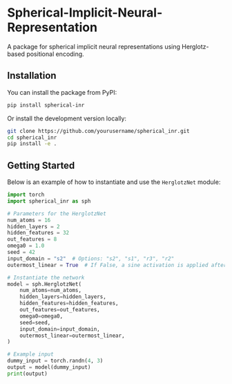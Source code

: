 # Spherical-Implicit-Neural-Representation

A package for spherical implicit neural representations using Herglotz-based positional encoding.

## Installation

You can install the package from PyPI:

```bash
pip install spherical-inr
```

Or install the development version locally:

```bash
git clone https://github.com/yourusername/spherical_inr.git
cd spherical_inr
pip install -e .
```

## Getting Started

Below is an example of how to instantiate and use the `HerglotzNet` module:

```python
import torch
import spherical_inr as sph 

# Parameters for the HerglotzNet
num_atoms = 16
hidden_layers = 2
hidden_features = 32
out_features = 8
omega0 = 1.0
seed = 42
input_domain = "s2"  # Options: "s2", "s1", "r3", "r2"
outermost_linear = True  # If False, a sine activation is applied after the last linear layer

# Instantiate the network
model = sph.HerglotzNet(
    num_atoms=num_atoms,
    hidden_layers=hidden_layers,
    hidden_features=hidden_features,
    out_features=out_features,
    omega0=omega0,
    seed=seed,
    input_domain=input_domain,
    outermost_linear=outermost_linear,
)

# Example input 
dummy_input = torch.randn(4, 3)  
output = model(dummy_input)
print(output)
```